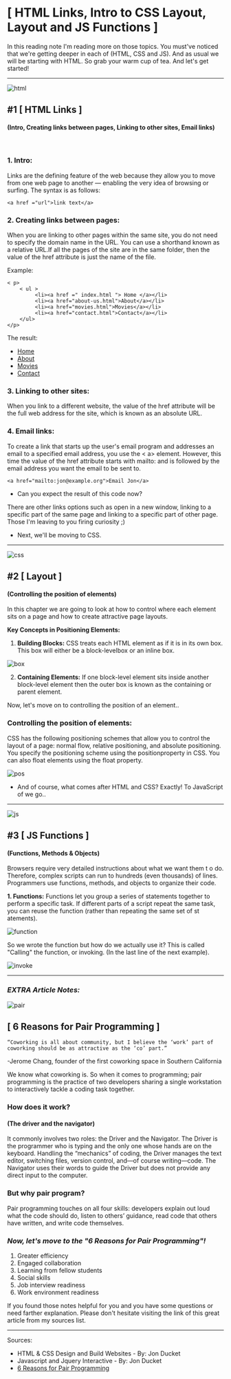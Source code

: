 # **[ HTML Links, Intro to CSS Layout, Layout and JS Functions ]**

In this reading note I'm reading more on those topics. You must've noticed that we're getting deeper in each of (HTML, CSS and JS). And as usual we will be starting with HTML. So grab your warm cup of tea. And let's get started!
<hr/>

![html](https://d25yuvogekh0nj.cloudfront.net/2019/07/How-to-Create-Html-Newsletters-blog-banner-1250x500.png)
## **#1 [ HTML Links ]**
#### (Intro, Creating links between pages, Linking to other sites, Email links)
<br/>

### **1. Intro:**
Links are the defining feature of the web because they allow you to move from one web page to another — enabling the very idea of browsing or surfing. The syntax is as follows: 

    <a href ="url">link text</a>

### **2. Creating links between pages:**
When you are linking to other pages within the same site, you do not need to specify the domain name in the URL. You can use a shorthand known as a relative URL.If all the pages of the site are in the same folder, then the value of the href attribute is just the name of the file.

Example: 

    < p>
        < ul >
             <li><a href =" index.html "> Home </a></li>     
             <li><a href="about-us.html">About</a></li>
             <li><a href="movies.html">Movies</a></li>
             <li><a href="contact.html">Contact</a></li>
        </ul>
    </p>

The result: <ul>      <li><a href="index.html">Home</a></li>      <li><a href="about-us.html">About</a></li>      <li><a href="movies.html">Movies</a></li>      <li><a href="contact.html">Contact</a></li>  </ul></p>

### **3. Linking to other sites:**
When you link to a different website, the value of the href attribute will be the full web address for the site, which is known as an absolute URL.

### **4. Email links:**
To create a link that starts up the user's email program and addresses an email to a specified email address, you use the < a> element. However, this time the value of the href attribute starts with mailto: and is followed by the email address you want the email to be sent to.

    <a href="mailto:jon@example.org">Email Jon</a>

* Can you expect the result of this code now?

There are other links options such as open in a new window, linking to a specific part of the same page and linking to a specific part of other page. Those I'm leaving to you firing curiosity ;)

* Next, we'll be moving to CSS.
<hr/>

![css](https://www.tutorialrepublic.com/lib/images/css-illustration.png)
## **#2 [ Layout ]**
#### (Controlling the position of elements)
In this chapter we are going to look at how to control where each element sits on a page and how to create attractive page layouts.
<br/>

**Key Concepts in Positioning Elements:** 
1. **Building Blocks:** CSS treats each HTML element as if it is in its own box. This box will either be a block-levelbox or an inline box.

![box](https://codinglead.github.io/images/box-model.png)

2. **Containing Elements:** If one block-level element sits inside another block-level element then the outer box is known as the containing or parent element.

Now, let's move on to controlling the position of an element..

### **Controlling the position of elements:**

CSS has the following positioning schemes that allow you to control the layout of a page: normal flow, relative positioning, and absolute positioning. You specify the positioning scheme using the positionproperty in CSS. You can also float elements using the float property.

![pos](https://www.internetingishard.com/html-and-css/advanced-positioning/css-positioning-schemes-790d5b.png)

* And of course, what comes after HTML and CSS? Exactly! To JavaScript of we go..
<hr/>

![js](https://www.tutorialrepublic.com/lib/images/javascript-illustration.png)
## **#3 [ JS Functions ]**
#### (Functions, Methods & Objects)
Browsers require very detailed instructions about what we want them t o do. Therefore, complex scripts can run to hundreds (even thousands) of lines. Programmers use functions, methods, and objects to organize their code. 

**1. Functions:** Functions let you group a series of statements together to perform a specific task. If different parts of a script repeat the same task, you can reuse the function (rather than repeating the same set of st atements).

![function](https://res.cloudinary.com/practicaldev/image/fetch/s--pClJgvrv--/c_limit%2Cf_auto%2Cfl_progressive%2Cq_auto%2Cw_880/https://dev-to-uploads.s3.amazonaws.com/i/mt2jlra7jd5gdgl8up8y.png)

So we wrote the function but how do we actually use it? This is called "Calling" the function, or invoking. (In the last line of the next example).

![invoke](https://pbs.twimg.com/media/D1j5S_wWsAc3lPB.jpg)

<hr/>

### _**EXTRA Article Notes:**_ 

![pair](https://raw.githubusercontent.com/DXHeroes/knowledge-base-content/master/files/pair-programming.svg?sanitize=true)
## **[ 6 Reasons for Pair Programming ]**
`“Coworking is all about community, but I believe the ‘work’ part of coworking should be as attractive as the ‘co’ part.”`

-Jerome Chang, founder of the first coworking space in Southern California

We know what coworking is. So when it comes to programming; pair programming is the practice of two developers sharing a single workstation to interactively tackle a coding task together.

### **How does it work?**
#### (The driver and the navigator)
It commonly involves two roles: the Driver and the Navigator. The Driver is the programmer who is typing and the only one whose hands are on the keyboard. Handling the “mechanics” of coding, the Driver manages the text editor, switching files, version control, and—of course writing—code. The Navigator uses their words to guide the Driver but does not provide any direct input to the computer.

### **But why pair program?**

Pair programming touches on all four skills: developers explain out loud what the code should do, listen to others’ guidance, read code that others have written, and write code themselves.

### _**Now, let's move to the "6 Reasons for Pair Programming"!**_

1. Greater efficiency
2. Engaged collaboration
3. Learning from fellow students
4. Social skills
5. Job interview readiness
6. Work environment readiness

If you found those notes helpful for you and you have some questions or need farther explanation. Please don't hesitate visiting the link of this great article from my sources list.

<hr/>

Sources:
* HTML & CSS Design and Build Websites - By: Jon Ducket
* Javascript and Jquery Interactive - By: Jon Ducket
* [6 Reasons for Pair Programming](https://www.codefellows.org/blog/6-reasons-for-pair-programming/)